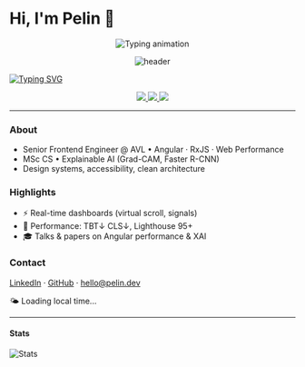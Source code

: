 # Hi, I'm Pelin 👋

<p align="center">
  <img src="https://readme-typing-svg.demolab.com?font=Fira+Code&weight=600&size=24&duration=2500&pause=1000&color=7C3AED&center=true&vCenter=true&width=600&lines=Design+%2B+Code+%3D+❤️;Turning+ideas+into+beautiful+UIs;Building+fast+and+explainable+frontends." alt="Typing animation" />
</p>

<p align="center">
  <img src="https://capsule-render.vercel.app/api?type=waving&color=7C3AED&height=120&section=header&text=Pelin%20Öksüz%20⚡%20Frontend%20Engineer&fontSize=32&fontColor=ffffff&animation=fadeIn&fontAlignY=38" alt="header"/>
</p>



[![Typing SVG](https://readme-typing-svg.demolab.com?font=Fira+Code&pause=1000&width=435&lines=Frontend+Engineer+%7C+Angular+%7C+RxJS;Performance+Optimization)](https://git.io/typing-svg)


<p align="center">
  <a href="https://pelin.dev" target="_blank">
    <img src="https://img.shields.io/badge/🌐_Website-0EA5E9?style=for-the-badge&logoColor=white">
  </a>
  <a href="https://www.linkedin.com/in/pelin-oksuz" target="_blank">
    <img src="https://img.shields.io/badge/💼_LinkedIn-0A66C2?style=for-the-badge&logo=linkedin&logoColor=white">
  </a>
  <a href="mailto:pelin.oksuz.contact@gmail.com" target="_blank">
    <img src="https://img.shields.io/badge/✉️_Email-EA4335?style=for-the-badge&logo=gmail&logoColor=white">
  </a>
</p>


---

### About
- Senior Frontend Engineer @ AVL • Angular · RxJS · Web Performance  
- MSc CS • Explainable AI (Grad-CAM, Faster R-CNN)  
- Design systems, accessibility, clean architecture

### Highlights
- ⚡ Real-time dashboards (virtual scroll, signals)
- 🧪 Performance: TBT↓ CLS↓, Lighthouse 95+
- 🎓 Talks & papers on Angular performance & XAI

### Contact
[LinkedIn](https://www.linkedin.com/in/pelinoksuz) · [GitHub](https://github.com/pelinoksuz) · hello@pelin.dev

<!-- DYNAMIC-GREETING:START -->
🌤️ Loading local time...
<!-- DYNAMIC-GREETING:END -->

---

#### Stats
![Stats](https://github-readme-stats.vercel.app/api?username=pelinoksuz&show_icons=true&hide_title=true)
